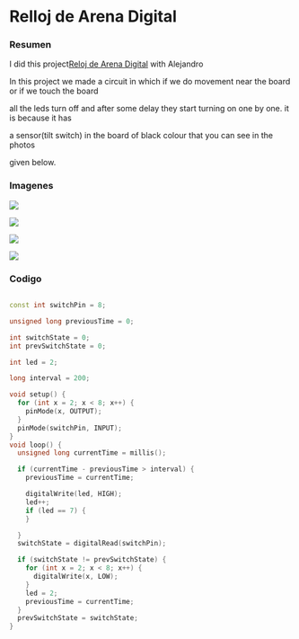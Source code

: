 # Relloj de Arena Digital

### Resumen

I did this project[Reloj de Arena Digital](https://github.com/Hanzla55/Arduino/blob/main/Reloj%20de%20Arena%20Digital.md) with Alejandro 


In this project we made a circuit ìn which if we do movement near the board or if we touch the board


all the leds turn off and after some delay they start turning on one by one. it is because it has 


a sensor(tilt switch) in the board of black colour that you can see in the photos 


given below.



### Imagenes



![](https://raw.githubusercontent.com/Hanzla55/Arduino/main/reloj%201.jpg)




![](https://raw.githubusercontent.com/Hanzla55/Arduino/main/reloj%202.jpg)





![](https://raw.githubusercontent.com/Hanzla55/Arduino/main/reloj%203.jpg)






![](https://raw.githubusercontent.com/Hanzla55/Arduino/main/reloj%204.jpg)







### Codigo

``` C++

const int switchPin = 8;

unsigned long previousTime = 0;

int switchState = 0;
int prevSwitchState = 0;

int led = 2;

long interval = 200;

void setup() {
  for (int x = 2; x < 8; x++) {
    pinMode(x, OUTPUT);
  }
  pinMode(switchPin, INPUT);
}
void loop() {
  unsigned long currentTime = millis();

  if (currentTime - previousTime > interval) {
    previousTime = currentTime;

    digitalWrite(led, HIGH);
    led++;
    if (led == 7) {
    }

  }
  switchState = digitalRead(switchPin);

  if (switchState != prevSwitchState) {
    for (int x = 2; x < 8; x++) {
      digitalWrite(x, LOW);
    }
    led = 2;
    previousTime = currentTime;
  }
  prevSwitchState = switchState;
}
```
